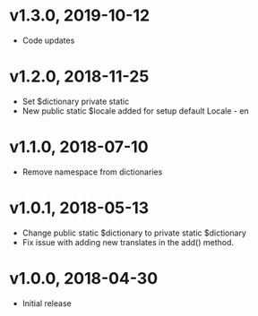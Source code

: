 # v1.3.0, 2019-10-12
* Code updates

# v1.2.0, 2018-11-25
* Set $dictionary private static
* New public static $locale added for setup default Locale - en

# v1.1.0, 2018-07-10
* Remove namespace from dictionaries

# v1.0.1, 2018-05-13
* Change public static $dictionary to private static $dictionary
* Fix issue with adding new translates in the add() method.

# v1.0.0, 2018-04-30
* Initial release
